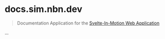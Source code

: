 # docs.sim.nbn.dev

> Documentation Application for the [Svelte-In-Motion Web Application](https://github.com/novacbn/svelte-in-motion)

...
